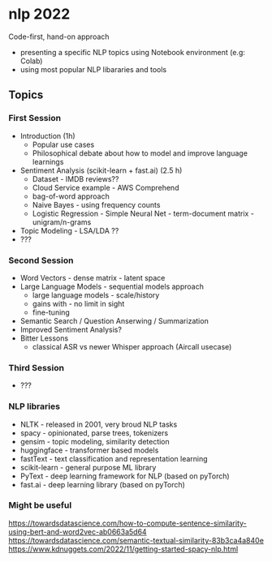 # nlp 2022

Code-first, hand-on approach 
 - presenting a specific NLP topics using Notebook environment (e.g: Colab)
 - using most popular NLP libararies and tools

## Topics

### First Session
- Introduction (1h)
  - Popular use cases
  - Philosophical debate about how to model and improve language learnings
- Sentiment Analysis (scikit-learn + fast.ai) (2.5 h)
  - Dataset - IMDB reviews??
  - Cloud Service example - AWS Comprehend
  - bag-of-word approach
  - Naive Bayes - using frequency counts
  - Logistic Regression - Simple Neural Net - term-document matrix - unigram/n-grams
- Topic Modeling - LSA/LDA ??
- ???

### Second Session

- Word Vectors - dense matrix - latent space
- Large Language Models - sequential models approach
  - large language models - scale/history
  - gains with - no limit in sight
  - fine-tuning
- Semantic Search / Question Anserwing / Summarization
- Improved Sentiment Analysis?
- Bitter Lessons
  - classical ASR vs newer Whisper approach (Aircall usecase)

### Third Session

- ???


### NLP libraries

- NLTK - released in 2001, very broud NLP tasks
- spacy - opinionated, parse trees, tokenizers
- gensim - topic modeling, similarity detection
- huggingface - transformer based models
- fastText - text classification and representation learning
- scikit-learn - general purpose ML library
- PyText - deep learning framework for NLP (based on pyTorch)
- fast.ai - deep learning library (based on pyTorch)


### Might be useful

https://towardsdatascience.com/how-to-compute-sentence-similarity-using-bert-and-word2vec-ab0663a5d64  
https://towardsdatascience.com/semantic-textual-similarity-83b3ca4a840e
https://www.kdnuggets.com/2022/11/getting-started-spacy-nlp.html
